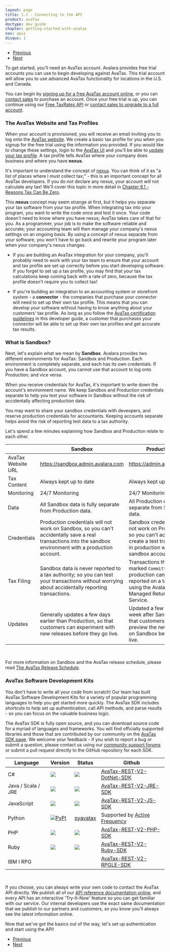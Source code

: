 ```yaml
---
layout: page
title: 1.1 - Connecting to the API
product: avaTax
doctype: dev_guide
chapter: getting-started-with-avatax
nav: apis
disqus: 1
---
```

<ul class="pager">
  <li class="previous"><a href="/avatax/dev-guide/getting-started-with-avatax/"><i class="glyphicon glyphicon-chevron-left"></i>Previous</a></li>
  <li class="next"><a href="/avatax/dev-guide/getting-started-with-avatax/authentication-in-avatax/">Next<i class="glyphicon glyphicon-chevron-right"></i></a></li>
</ul>

To get started, you'll need an AvaTax account.  Avalara provides free trial accounts you can use to begin developing against AvaTax. This trial account will allow you to use advanced AvaTax functionality for locations in the U.S. and Canada.  

You can begin by <a class="dev-guide-link" href="/avatax/signup/">signing up for a free AvaTax account online</a>, or you can <a class="dev-guide-link" href="https://www.avalara.com/contact-us/">contact sales</a> to purchase an account.  Once your free trial is up, you can continue using our <a class="dev-guide-link" href="/api-reference/avatax/rest/v2/methods/Free/">Free TaxRates API</a> or <a class="dev-guide-link" href="https://www.avalara.com/contact-us/">contact sales to upgrade to a full account</a>. 

<h3>The AvaTax Website and Tax Profiles</h3>

When your account is provisioned, you will receive an email inviting you to log onto the <a class="dev-guide-link" href="https://admin.avalara.com/">AvaTax website</a>.  We create a basic tax profile for you when you signup for the free trial using the information you provided.  If you would like to change these settings, login to the <a class="dev-guide-link" href="https://admin.avalara.com/">AvaTax UI</a> and you’ll be able to <a class="dev-guide-link" href="https://help.avalara.com/0075_Video_Studio/Sales_Tax_Basics%3A_What_Is_My_Tax_Profile%3F">update your tax profile</a>.  A tax profile tells AvaTax where your company does business and where you have <b>nexus</b>.  

It's important to understand the concept of <a  class="dev-guide-link" href="https://help.avalara.com/0075_Video_Studio/Sales_Tax_Basics%3A_What_Is_Nexus%3F">nexus</a>.  You can think of it as "a list of places where I must collect tax;" - this is an important concept for all AvaTax developers.  If you do not declare any nexus, your account will not calculate any tax!  We'll cover this topic in more detail in <a  class="dev-guide-link" href="/avatax/dev-guide/exemptions/reasons-tax-can-be-zero">Chapter 8.1 - Reasons Tax Can Be Zero</a>.

This <b>nexus</b> concept may seem strange at first, but it helps you separate your tax software from your tax profile.  When integrating tax into your program, you want to write the code once and test it once.  Your code doesn't need to know where you have nexus; AvaTax takes care of that for you.  As a programmer, your job is to make the software reliable and accurate; your accounting team will then manage your company's nexus settings on an ongoing basis.  By using a concept of nexus separate from your software, you won't have to go back and rewrite your program later when your company's nexus changes.

* If you are building an AvaTax integration for your company, you'll probably need to work with your tax team to ensure that your account and tax profile are set up correctly before you start developing software.  If you forget to set up a tax profile, you may find that your tax calculations keep coming back with a rate of zero, because the tax profile doesn't require you to collect tax!

* If you're building an integration to an accounting system or storefront system - a <b>connector</b> - the companies that purchase your connector will need to set up their own tax profile.  This means that you can develop your software without having to know anything about your customers' tax profile.  As long as you follow the <a  class="dev-guide-link" href="/certification/avatax">AvaTax certification guidelines</a> in this developer guide, a customer that purchases your connector will be able to set up their own tax profiles and get accurate tax results.

<h3>What is Sandbox?</h3>

Next, let's explain what we mean by <b>Sandbox</b>.  Avalara provides two different environments for AvaTax: Sandbox and Production.  Each environment is completely separate, and each has its own credentials.  If you have a Sandbox account, you cannot use that account to log onto Production; and vice versa.

When you receive credentials for AvaTax, it's important to write down the account's environment name.  We keep Sandbox and Production credentials separate to help you test your software in Sandbox without the risk of accidentally affecting production data.  

You may want to share your sandbox credentials with deveopers, and reserve production credentials for accountants.  Keeping accounts separate helps avoid the risk of reporting test data to a tax authority.

Let's spend a few minutes explaining how Sandbox and Production relate to each other.

<div class="mobile-table">
    <table class="styled-table">
        <thead>
            <tr>
                <th></th>
                <th>Sandbox</th>
                <th>Production</th>
            </tr>
        </thead>
        <tbody>
             <tr>
                <td>AvaTax Website URL</td>
                <td><a class="dev-guide-link" href="https://sandbox.admin.avalara.com">https://sandbox.admin.avalara.com</a></td>
                <td><a class="dev-guide-link" href="https://admin.avalara.com">https://admin.avalara.com</a></td>
            </tr>
            <tr>
                <td>Tax Content</td>
                <td>Always kept up to date</td>
                <td>Always kept up to date</td>
            </tr>
            <tr>
                <td>Monitoring</td>
                <td>24/7 Monitoring</td>
                <td>24/7 Monitoring</td>
            </tr>
            <tr>
                <td>Data</td>
                <td>All Sandbox data is fully separate from Production data.</td>
                <td>All Production data is fully separate from Sandbox data.</td>
            </tr>
            <tr>
                <td>Credentials</td>
                <td>Production credentials will not work on Sandbox, so you can't accidentally save a real transactions into the sandbox environment with a production account.</td>
                <td>Sandbox credentials will not work on Production, so you can't accidentally create a test transaction in production with a sandbox account.</td>
            </tr>
            <tr>
                <td>Tax Filing</td>
                <td>Sandbox data is never reported to a tax authority; so you can test your transactions without worrying about accidentally reporting transactions.</td>
                <td>Transactions that are marked <code>Committed</code> in production can be reported on a tax filing using the Avalara Managed Returns Service.</td>
            </tr>
            <tr>
                <td>Updates</td>
                <td>Generally updates a few days earlier than Production, so that customers can experiment with new releases before they go live.</td>
                <td>Updated a few days to a week after Sandbox, so that customers can preview the new release on Sandbox before it is live.</td>
            </tr>
        </tbody>
    </table>
</div>

<br />

For more information on Sandbox and the AvaTax release schedule, please read <a class="dev-guide-link" href="/blog/2017/02/07/the-avatax-release-schedule/">The AvaTax Release Schedule</a>.  

<h3>AvaTax Software Development Kits</h3>

You don't have to write all your code from scratch!  Our team has built AvaTax Software Development Kits for a variety of popular programming languages to help you get started more quickly.  The AvaTax SDK includes shortcuts to help set up authentication, call API methods, and parse results - so you can focus on the valuable business logic.

The AvaTax SDK is fully open source, and you can download source code for a myriad of languages and frameworks.  You will find officially supported libraries and those that are contributed by our community on the <a class="dev-guide-link" href="/sdk/">AvaTax SDK page</a>. We welcome your feedback - if you wish to report a bug or submit a question, please contact us using our <a class="dev-guide-link" href="https://community.avalara.com/avalara">community support forums</a> or submit a pull request directly to the GitHub repository for each SDK.

<div class="mobile-table">
    <table class="styled-table">
        <thead>
            <tr>
                <th>Language</th>
                <th>Version</th>
                <th>Status</th>
                <th>Github</th>
            </tr>
        </thead>
        <tbody>
            <tr>
                <td>C#</td>
                <td><a href="https://www.nuget.org/packages/Avalara.AvaTax/"><img src="https://img.shields.io/nuget/v/Avalara.AvaTax.svg?style=plastic"/></a></td>
                <td><a href="https://travis-ci.org/avadev/AvaTax-REST-V2-DotNet-SDK"><img src="https://api.travis-ci.org/avadev/AvaTax-REST-V2-DotNet-SDK.svg?branch=master&style=plastic"/></a></td>
                <td><a class="dev-guide-link" href="https://github.com/avadev/AvaTax-REST-V2-DotNet-SDK">AvaTax-REST-V2-DotNet-SDK</a></td>
            </tr>
            <tr>
                <td>Java / Scala / JRE</td>
                <td>
                    <a href="https://maven-badges.herokuapp.com/maven-central/net.avalara.avatax/avatax-rest-v2-api-java_2.11"><img src="https://maven-badges.herokuapp.com/maven-central/net.avalara.avatax/avatax-rest-v2-api-java_2.11/badge.svg?style=plastic"/></a>                    
                </td>
                <td>
                    <a href="https://travis-ci.org/avadev/AvaTax-REST-V2-JRE-SDK"><img src="https://api.travis-ci.org/avadev/AvaTax-REST-V2-JRE-SDK.svg?branch=master&style=plastic"/></a>
                </td>
                <td><a class="dev-guide-link" href="https://github.com/avadev/AvaTax-REST-V2-JRE-SDK">AvaTax-REST-V2-JRE-SDK</a></td>
            </tr>
            <tr>
                <td>JavaScript</td>
                <td><a href="https://www.npmjs.com/package/avatax"><img src="https://img.shields.io/npm/v/avatax.svg?style=plastic"/></a></td>
                <td><img src="https://api.travis-ci.org/avadev/AvaTax-REST-V2-JS-SDK.svg?branch=master&style=plastic"></td>
                <td><a class="dev-guide-link" href="https://github.com/avadev/AvaTax-REST-V2-JS-SDK">AvaTax-REST-V2-JS-SDK</a></td>
            </tr>
            <tr>
                <td>Python</td>
                <td><a href="https://pypi.python.org/pypi/PyAvaTax/1.3.8"><img src="https://img.shields.io/pypi/v/PyAvaTax.svg?style=plastic" title="PyPI" alt="PyPI"/></a></td>
                <td><a href="https://github.com/activefrequency/pyavatax/">pyavatax</a></td>
                <td>Supported by <a href="http://www.activefrequency.com/">Active Frequency</a></td>
            </tr>
            <tr>
                <td>PHP</td>
                <td><a href="https://packagist.org/packages/avalara/avataxclient"><img src="https://img.shields.io/packagist/v/avalara/avataxclient.svg?style=plastic"/></a></td>
                <td><a href="https://travis-ci.org/avadev/AvaTax-REST-V2-PHP-SDK"><img src="https://api.travis-ci.org/avadev/AvaTax-REST-V2-PHP-SDK.svg?branch=master&style=plastic"></a></td>
                <td><a class="dev-guide-link" href="https://github.com/avadev/AvaTax-REST-V2-PHP-SDK">AvaTax-REST-V2-PHP-SDK</a></td>
            </tr>
            <tr>
                <td>Ruby</td>
                <td><a href="https://rubygems.org/gems/avatax"><img src="https://img.shields.io/gem/v/avatax.svg?style=plastic"/></a></td>
                <td><a href="https://travis-ci.org/avadev/AvaTax-REST-V2-JRE-SDK"><img src="https://api.travis-ci.org/avadev/AvaTax-REST-V2-Ruby-SDK.svg?branch=master&style=plastic"></a></td>
                <td><a class="dev-guide-link" href="https://github.com/avadev/AvaTax-REST-V2-Ruby-SDK">AvaTax-REST-V2-Ruby-SDK</a></td>
            </tr>
            <tr>
                <td>IBM I RPG</td>
                <td></td>
                <td></td>
                <td><a class="dev-guide-link" href="https://github.com/avadev/AvaTax-REST-V2-RPGLE-SDK">AvaTax-REST-V2-RPGLE-SDK</a></td>
            </tr>
        </tbody>
    </table>
</div>

<br />

If you choose, you can always write your own code to contact the AvaTax API directly.  We publish all of our <a class="dev-guide-link" href="/api-reference/avatax/rest/v2/">API reference documentation online</a>, and every API has an interactive 'Try-It-Now' feature so you can get familiar with our service. Our internal developers use the exact same documentation that we publish to our partners and customers, so you know you'll always see the latest information online.

Now that we've got the basics out of the way, let's set up authentication and start using the API!

<ul class="pager">
  <li class="previous"><a href="/avatax/dev-guide/getting-started-with-avatax/"><i class="glyphicon glyphicon-chevron-left"></i>Previous</a></li>
  <li class="next"><a href="/avatax/dev-guide/getting-started-with-avatax/authentication-in-avatax/">Next<i class="glyphicon glyphicon-chevron-right"></i></a></li>
</ul>